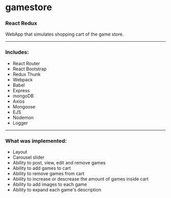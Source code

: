# gamestore

### React Redux

WebApp that simulates shopping cart of the game store.

---

### Includes:

* React Router
* React Bootstrap
* Redux Thunk
* Webpack
* Babel
* Express
* mongoDB
* Axios
* Mongoose
* EJS
* Nodemon
* Logger

---

### What was implemented:

* Layout
* Carousel slider
* Ability to post, view, edit and remove games
* Ability to add games to cart
* Ability to remove games from cart
* Ability to increase or descrease the amount of games inside cart
* Ability to add images to each game
* Ability to expand each game's description
